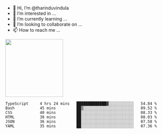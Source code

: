 - 👋 Hi, I’m @tharinduvindula
- 👀 I’m interested in ...
- 🌱 I’m currently learning ...
- 💞️ I’m looking to collaborate on ...
- 📫 How to reach me ...

<!---
tharinduvindula/tharinduvindula is a ✨ special ✨ repository because its `README.md` (this file) appears on your GitHub profile.
You can click the Preview link to take a look at your changes.
--->

<img height="180em" src="https://github-readme-stats.vercel.app/api?username=tharinduvindula&show_icons=true&hide_border=false&&count_private=true&include_all_commits=true" />


<!--START_SECTION:waka-->

```text
TypeScript     4 hrs 24 mins   █████████████▓░░░░░░░░░░░   54.84 %
Bash           45 mins         ██▒░░░░░░░░░░░░░░░░░░░░░░   09.52 %
CSS            40 mins         ██░░░░░░░░░░░░░░░░░░░░░░░   08.33 %
HTML           38 mins         ██░░░░░░░░░░░░░░░░░░░░░░░   08.03 %
JSON           36 mins         ██░░░░░░░░░░░░░░░░░░░░░░░   07.58 %
YAML           35 mins         ██░░░░░░░░░░░░░░░░░░░░░░░   07.36 %
```

<!--END_SECTION:waka-->
